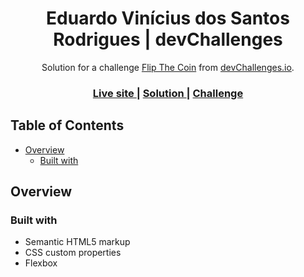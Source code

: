<h1 align="center">Eduardo Vinícius dos Santos Rodrigues | devChallenges</h1>

<div align="center">
   Solution for a challenge <a href="https://devchallenges.io/challenge/flip-the-coin" target="_blank">Flip The Coin</a> from <a href="http://devchallenges.io" target="_blank">devChallenges.io</a>.
</div>

<div align="center">
  <h3>
    <a href="{https://your-demo-link.your-domain}" target="_blank">
      Live site
    </a>
    <span> | </span>
    <a href="{https://your-url-to-the-solution}" target="_blank">
      Solution
    </a>
    <span> | </span>
    <a href="https://devchallenges.io/challenge/flip-the-coin" target="_blank">
      Challenge
    </a>
  </h3>
</div>

<!-- TABLE OF CONTENTS -->

## Table of Contents

- [Overview](#overview)
   - [Built with](#built-with)

<!-- OVERVIEW -->

## Overview

### Built with

- Semantic HTML5 markup
- CSS custom properties
- Flexbox

